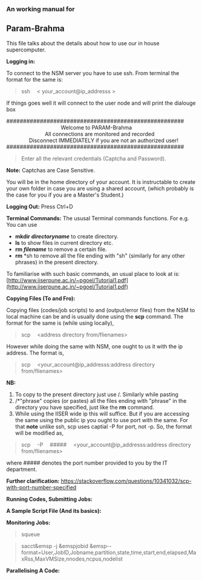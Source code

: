 ### An working manual for
##  Param-Brahma

This file talks about the details about how to use our in house supercomputer.

**Logging in:**

To connect to the NSM server you have to use ssh. 
From terminal the format for the same is:

> ssh &emsp;< your_account@ip_addresss >

If things goes well it will connect to the user node and will print the dialouge box

#####################################################
 <br /> &emsp;&emsp;&emsp;&emsp;&emsp;&emsp;&emsp;&emsp;&emsp;&emsp;   Welcome to PARAM-Brahma                                
&emsp;&emsp;&emsp;&emsp;&emsp;&emsp;&emsp;   All connections are monitored and recorded                      
&emsp;&emsp;&emsp;&emsp;    Disconnect IMMEDIATELY if you are not an authorized user!       
#####################################################

> Enter all the relevant credentials 
  (Captcha and Password). 

**Note:** Captchas are Case Sensitive.

You will be in the home directory of your account. It is instructable to create your own folder in case you are using a shared account, 
(which probably is the case for you if you are a Master's Student.)

**Logging Out:** Press Ctrl+D

**Terminal Commands:** The ususal Terminal commands functions. For e.g. You can use 

 * **mkdir _directoryname_** to create directory. 
 * **ls** to show files in current directory etc.
 * **rm _filename_** to remove a certain file.
 * **rm** *sh to remove all the file ending with "sh" (similarly for any other phrases) in the present directory.
 

To familiarise with such basic commands, an usual place to look at is: [http://www.iiserpune.ac.in/~pgoel/Tutorial1.pdf](http://www.iiserpune.ac.in/~pgoel/Tutorial1.pdf)
 <br /> 

**Copying Files (To and Fro):**

Copying files (codes/job scripts) to and (output/error files) from the NSM to local machine can be and is usually done using the **scp** command. The format for the same is (while using locally),

> scp &emsp;<address directory from/flienames> <address directory to>

However while doing the same with NSM, one ought to us it with the ip address. The format is,

> scp &emsp;<your_account@ip_addresss:address directory from/flienames> <address directory to>

**NB:**
 
1. To copy to the present directory just use /. Similarly while pasting
2. /*"phrase" copies (or pastes) all the files ending with "phrase" in the directory you have specified, just like the **rm** command.
3. While using the IISER wide ip this will suffice. But if you are accessing the same using the public ip you ought to use port with the same. For that **note** unlike ssh, scp uses captial -P for port, not -p. So, the format will be modified as,

> scp &emsp;-P&emsp; #####&emsp; <your_account@ip_addresss:address directory from/flienames> <address directory to>

where ##### denotes the port number provided to you by the IT department.

**Further clarification:** <https://stackoverflow.com/questions/10341032/scp-with-port-number-specified>
 
**Running Codes, Submitting Jobs:**

**A Sample Script File (And its basics):**

**Monitoring Jobs:**
> squeue

> sacct&emsp -j &emspjobid &emsp--format=User,JobID,Jobname,partition,state,time,start,end,elapsed,MaxRss,MaxVMSize,nnodes,ncpus,nodelist

**Parallelising A Code:** 
